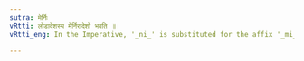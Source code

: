 ```yaml
---
sutra: मेर्निः
vRtti: लोडादेशस्य मेर्निरादेशो भवति ॥
vRtti_eng: In the Imperative, '_ni_' is substituted for the affix '_mi_'.

---
```

